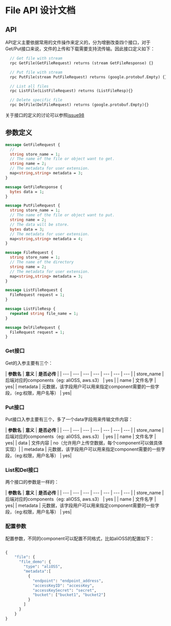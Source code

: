 # File API 设计文档

## API

API定义主要依据常用的文件操作来定义的，分为增删改查四个接口，对于Get/Put接口来说，文件的上传和下载需要支持流传输。因此接口定义如下：

```protobuf
  // Get file with stream
  rpc GetFile(GetFileRequest) returns (stream GetFileResponse) {}

  // Put file with stream
  rpc PutFile(stream PutFileRequest) returns (google.protobuf.Empty) {}

  // List all files
  rpc ListFile(ListFileRequest) returns (ListFileResp){}

  // Delete specific file
  rpc DelFile(DelFileRequest) returns (google.protobuf.Empty){}
```

关于接口的定义的讨论可以参照[issue98](https://github.com/mosn/layotto/issues/98)


## 参数定义


```protobuf
message GetFileRequest {
  //
  string store_name = 1;
  // The name of the file or object want to get.
  string name = 2;
  // The metadata for user extension.
  map<string,string> metadata = 3;
}

message GetFileResponse {
  bytes data = 1;
}

message PutFileRequest {
  string store_name = 1;
  // The name of the file or object want to put.
  string name = 2;
  // The data will be store.
  bytes data = 3;
  // The metadata for user extension.
  map<string,string> metadata = 4;
}

message FileRequest {
  string store_name = 1;
  // The name of the directory
  string name = 2;
  // The metadata for user extension.
  map<string,string> metadata = 3;
}

message ListFileRequest {
  FileRequest request = 1;
}

message ListFileResp {
  repeated string file_name = 1;
}

message DelFileRequest {
  FileRequest request = 1;
}
```

### Get接口

Get的入参主要有三个：

| **参数名** | **意义** | **是否必传** |
| --- | --- | --- | --- | --- | --- | --- |
| store_name | 后端对应的components（eg: aliOSS, aws.s3） | yes |
| name | 文件名字 | yes|
| metadata | 元数据，该字段用户可以用来指定component需要的一些字段，（eg:权限，用户名等） | yes|

### Put接口

Put接口入参主要有三个，多了一个data字段用来传输文件内容：

| **参数名** | **意义** | **是否必传** |
| --- | --- | --- | --- | --- | --- | --- |
| store_name | 后端对应的components（eg: aliOSS, aws.s3） | yes |
| name | 文件名字 | yes|
| data | 文件内容 | no（允许用户上传空数据，每个component可以做具体实现）|
| metadata | 元数据，该字段用户可以用来指定component需要的一些字段，（eg:权限，用户名等） | yes|


### List和Del接口

两个接口的参数是一样的：

| **参数名** | **意义** | **是否必传** |
| --- | --- | --- | --- | --- | --- | --- |
| store_name | 后端对应的components（eg: aliOSS, aws.s3） | yes |
| name | 文件名字 | yes|
| metadata | 元数据，该字段用户可以用来指定component需要的一些字段，（eg:权限，用户名等） | yes|

### 配置参数

配置参数，不同的component可以配置不同格式，比如aliOSS的配置如下：

```protobuf

{
    "file": {
      "file_demo": {
        "type": "aliOSS",
        "metadata":[
          {
            "endpoint": "endpoint_address",
            "accessKeyID": "accessKey",
            "accessKeySecret": "secret",
            "bucket": ["bucket1", "bucket2"]
          }
        ]
      }
    }
}

```